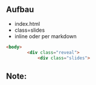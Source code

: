 ## <i class="far fa-keyboard"></i> Aufbau
* <!-- .element: class="fragment" --> index.html
* <!-- .element: class="fragment" --> class=slides
* <!-- .element: class="fragment" --> inline oder per markdown

```html
<body>
		<div class="reveal">
			<div class="slides">
```
<!-- .element: class="fragment" -->

Note:
-  
